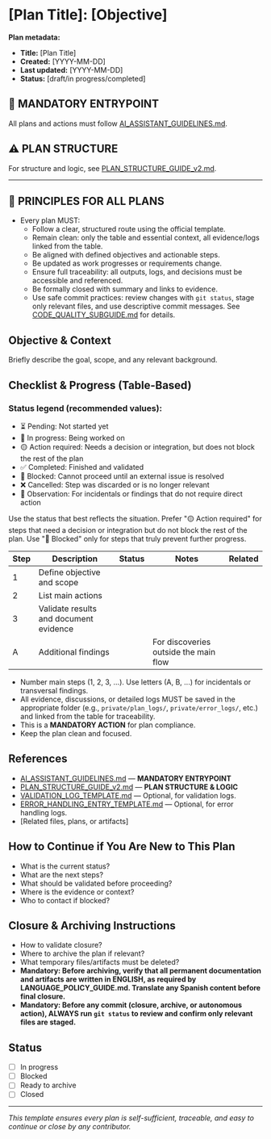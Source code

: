 # [Plan Title]: [Objective]

**Plan metadata:**
- **Title:** [Plan Title]
- **Created:** [YYYY-MM-DD]
- **Last updated:** [YYYY-MM-DD]
- **Status:** [draft/in progress/completed]

## 🚦 MANDATORY ENTRYPOINT
All plans and actions must follow [AI_ASSISTANT_GUIDELINES.md](./AI_ASSISTANT_GUIDELINES.md).

## ⚠️ PLAN STRUCTURE
For structure and logic, see [PLAN_STRUCTURE_GUIDE_v2.md](./PLAN_STRUCTURE_GUIDE_v2.md).

---

## 🚦 PRINCIPLES FOR ALL PLANS
- Every plan MUST:
  - Follow a clear, structured route using the official template.
  - Remain clean: only the table and essential context, all evidence/logs linked from the table.
  - Be aligned with defined objectives and actionable steps.
  - Be updated as work progresses or requirements change.
  - Ensure full traceability: all outputs, logs, and decisions must be accessible and referenced.
  - Be formally closed with summary and links to evidence.
  - Use safe commit practices: review changes with `git status`, stage only relevant files, and use descriptive commit messages. See [CODE_QUALITY_SUBGUIDE.md](./CODE_QUALITY_SUBGUIDE.md#mandatory-commit-workflow) for details.

## Objective & Context
Briefly describe the goal, scope, and any relevant background.

## Checklist & Progress (Table-Based)

### Status legend (recommended values):
- ⏳ Pending: Not started yet
- 🔄 In progress: Being worked on
- 🟡 Action required: Needs a decision or integration, but does not block the rest of the plan
- ✅ Completed: Finished and validated
- 🛑 Blocked: Cannot proceed until an external issue is resolved
- ❌ Cancelled: Step was discarded or is no longer relevant
- 📝 Observation: For incidentals or findings that do not require direct action

Use the status that best reflects the situation. Prefer "🟡 Action required" for steps that need a decision or integration but do not block the rest of the plan. Use "🛑 Blocked" only for steps that truly prevent further progress.

| Step | Description | Status | Notes | Related |
|------|-------------|--------|-------|---------|
| 1 | Define objective and scope |  |  |  |
| 2 | List main actions |  |  |  |
| 3 | Validate results and document evidence |  |  |  |
| A | Additional findings |  | For discoveries outside the main flow |  |

- Number main steps (1, 2, 3, ...). Use letters (A, B, ...) for incidentals or transversal findings.
- All evidence, discussions, or detailed logs MUST be saved in the appropriate folder (e.g., `private/plan_logs/`, `private/error_logs/`, etc.) and linked from the table for traceability.
- This is a **MANDATORY ACTION** for plan compliance.
- Keep the plan clean and focused.

## References
- [AI_ASSISTANT_GUIDELINES.md](./AI_ASSISTANT_GUIDELINES.md) — **MANDATORY ENTRYPOINT**
- [PLAN_STRUCTURE_GUIDE_v2.md](./PLAN_STRUCTURE_GUIDE_v2.md) — **PLAN STRUCTURE & LOGIC**
- [VALIDATION_LOG_TEMPLATE.md](./VALIDATION_LOG_TEMPLATE.md) — Optional, for validation logs.
- [ERROR_HANDLING_ENTRY_TEMPLATE.md](./ERROR_HANDLING_ENTRY_TEMPLATE.md) — Optional, for error handling logs.
- [Related files, plans, or artifacts]

## How to Continue if You Are New to This Plan
- What is the current status?
- What are the next steps?
- What should be validated before proceeding?
- Where is the evidence or context?
- Who to contact if blocked?

## Closure & Archiving Instructions
- How to validate closure?
- Where to archive the plan if relevant?
- What temporary files/artifacts must be deleted?
- **Mandatory: Before archiving, verify that all permanent documentation and artifacts are written in ENGLISH, as required by LANGUAGE_POLICY_GUIDE.md. Translate any Spanish content before final closure.**
- **Mandatory: Before any commit (closure, archive, or autonomous action), ALWAYS run `git status` to review and confirm only relevant files are staged.**

## Status
- [ ] In progress
- [ ] Blocked
- [ ] Ready to archive
- [ ] Closed

---

_This template ensures every plan is self-sufficient, traceable, and easy to continue or close by any contributor._
